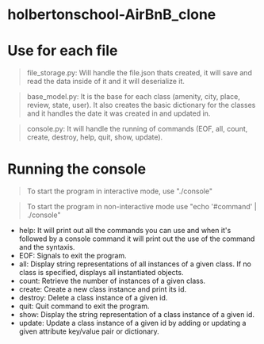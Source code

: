 # holbertonschool-AirBnB_clone


# Use for each file

> file_storage.py:
Will handle the file.json thats created, it will save and read the data inside of it and it will deserialize it.

> base_model.py:
It is the base for each class (amenity, city, place, review, state, user).
It also creates the basic dictionary for the classes and it handles the date it was created in and updated in.

> console.py:
It will handle the running of commands (EOF, all, count, create, destroy, help, quit, show, update).


# Running the console

> To start the program in interactive mode, use "./console"

> To start the program in non-interactive mode use "echo '#command' | ./console"

* help: It will print out all the commands you can use and when it's followed by a console command it will print out the use of the command and the syntaxis.
* EOF: Signals to exit the program.
* all: Display string representations of all instances of a given class. If no class is specified, displays all instantiated objects.
* count: Retrieve the number of instances of a given class.
* create: Create a new class instance and print its id.
* destroy: Delete a class instance of a given id.
* quit: Quit command to exit the program.
* show: Display the string representation of a class instance of a given id.
* update: Update a class instance of a given id by adding or updating a given attribute key/value pair or dictionary.
